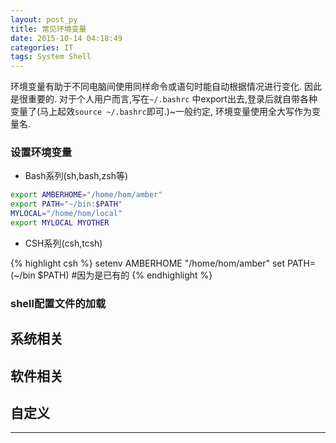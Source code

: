 ```yaml
---
layout: post_py
title: 常见环境变量
date: 2015-10-14 04:18:49
categories: IT
tags: System Shell
---
```


环境变量有助于不同电脑间使用同样命令或语句时能自动根据情况进行变化. 因此是很重要的. 对于个人用户而言,写在`~/.bashrc` 中export出去,登录后就自带各种变量了(马上起效`source ~/.bashrc`即可.)~一般约定, 环境变量使用全大写作为变量名.

### 设置环境变量

- Bash系列(sh,bash,zsh等)

~~~bash
export AMBERHOME="/home/hom/amber"
export PATH="~/bin:$PATH"
MYLOCAL="/home/hom/local"
export MYLOCAL MYOTHER
~~~

- CSH系列(csh,tcsh)

{% highlight csh %}
setenv AMBERHOME "/home/hom/amber"
set PATH=(~/bin $PATH) #因为是已有的
{% endhighlight %}

### shell配置文件的加载




## 系统相关

## 软件相关

## 自定义




------
